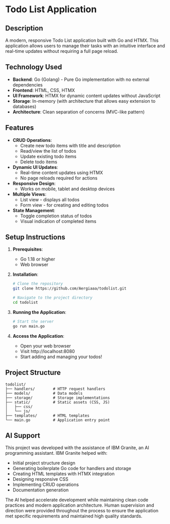 # Todo List Application

## Description

A modern, responsive Todo List application built with Go and HTMX. This application allows users to manage their tasks with an intuitive interface and real-time updates without requiring a full page reload.

## Technology Used

- **Backend**: Go (Golang) - Pure Go implementation with no external dependencies
- **Frontend**: HTML, CSS, HTMX
- **UI Framework**: HTMX for dynamic content updates without JavaScript
- **Storage**: In-memory (with architecture that allows easy extension to databases)
- **Architecture**: Clean separation of concerns (MVC-like pattern)

## Features

- **CRUD Operations**:
  - Create new todo items with title and description
  - Read/view the list of todos
  - Update existing todo items
  - Delete todo items
- **Dynamic UI Updates**:
  - Real-time content updates using HTMX
  - No page reloads required for actions
- **Responsive Design**:
  - Works on mobile, tablet and desktop devices
- **Multiple Views**:
  - List view - displays all todos
  - Form view - for creating and editing todos
- **State Management**:
  - Toggle completion status of todos
  - Visual indication of completed items

## Setup Instructions

1. **Prerequisites**:

   - Go 1.18 or higher
   - Web browser

2. **Installation**:

   ```bash
   # Clone the repository
   git clone https://github.com/Aergiaaa/todolist.git

   # Navigate to the project directory
   cd todolist
   ```

3. **Running the Application**:

   ```bash
   # Start the server
   go run main.go
   ```

4. **Access the Application**:
   - Open your web browser
   - Visit http://localhost:8080
   - Start adding and managing your todos!

## Project Structure

```
todolist/
├── handlers/        # HTTP request handlers
├── models/          # Data models
├── storage/         # Storage implementations
├── static/          # Static assets (CSS, JS)
│   ├── css/
│   └── js/
├── templates/       # HTML templates
└── main.go          # Application entry point
```

## AI Support

This project was developed with the assistance of IBM Granite, an AI programming assistant. IBM Granite helped with:

- Initial project structure design
- Generating boilerplate Go code for handlers and storage
- Creating HTML templates with HTMX integration
- Designing responsive CSS
- Implementing CRUD operations
- Documentation generation

The AI helped accelerate development while maintaining clean code practices and modern application architecture. Human supervision and direction were provided throughout the process to ensure the application met specific requirements and maintained high quality standards.
